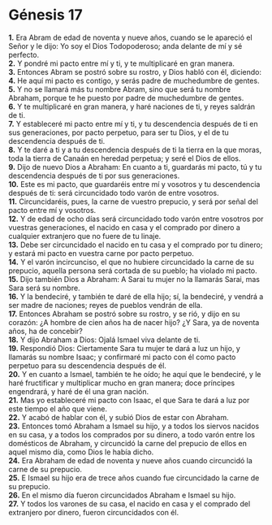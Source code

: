 # Génesis 17

**1.** Era Abram de edad de noventa y nueve años, cuando se le apareció el Señor y le dijo: Yo soy el Dios Todopoderoso; anda delante de mí y sé perfecto.  
**2.** Y pondré mi pacto entre mí y ti, y te multiplicaré en gran manera.  
**3.** Entonces Abram se postró sobre su rostro, y Dios habló con él, diciendo:  
**4.** He aquí mi pacto es contigo, y serás padre de muchedumbre de gentes.  
**5.** Y no se llamará más tu nombre Abram, sino que será tu nombre Abraham, porque te he puesto por padre de muchedumbre de gentes.  
**6.** Y te multiplicaré en gran manera, y haré naciones de ti, y reyes saldrán de ti.  
**7.** Y estableceré mi pacto entre mí y ti, y tu descendencia después de ti en sus generaciones, por pacto perpetuo, para ser tu Dios, y el de tu descendencia después de ti.  
**8.** Y te daré a ti y a tu descendencia después de ti la tierra en la que moras, toda la tierra de Canaán en heredad perpetua; y seré el Dios de ellos.  
**9.** Dijo de nuevo Dios a Abraham: En cuanto a ti, guardarás mi pacto, tú y tu descendencia después de ti por sus generaciones.  
**10.** Este es mi pacto, que guardaréis entre mí y vosotros y tu descendencia después de ti: será circuncidado todo varón de entre vosotros.  
**11.** Circuncidaréis, pues, la carne de vuestro prepucio, y será por señal del pacto entre mí y vosotros.  
**12.** Y de edad de ocho días será circuncidado todo varón entre vosotros por vuestras generaciones, el nacido en casa y el comprado por dinero a cualquier extranjero que no fuere de tu linaje.  
**13.** Debe ser circuncidado el nacido en tu casa y el comprado por tu dinero; y estará mi pacto en vuestra carne por pacto perpetuo.  
**14.** Y el varón incircunciso, el que no hubiere circuncidado la carne de su prepucio, aquella persona será cortada de su pueblo; ha violado mi pacto.  
**15.** Dijo también Dios a Abraham: A Sarai tu mujer no la llamarás Sarai, mas Sara será su nombre.  
**16.** Y la bendeciré, y también te daré de ella hijo; sí, la bendeciré, y vendrá a ser madre de naciones; reyes de pueblos vendrán de ella.  
**17.** Entonces Abraham se postró sobre su rostro, y se rió, y dijo en su corazón: ¿A hombre de cien años ha de nacer hijo? ¿Y Sara, ya de noventa años, ha de concebir?  
**18.** Y dijo Abraham a Dios: Ojalá Ismael viva delante de ti.  
**19.** Respondió Dios: Ciertamente Sara tu mujer te dará a luz un hijo, y llamarás su nombre Isaac; y confirmaré mi pacto con él como pacto perpetuo para su descendencia después de él.  
**20.** Y en cuanto a Ismael, también te he oído; he aquí que le bendeciré, y le haré fructificar y multiplicar mucho en gran manera; doce príncipes engendrará, y haré de él una gran nación.  
**21.** Mas yo estableceré mi pacto con Isaac, el que Sara te dará a luz por este tiempo el año que viene.  
**22.** Y acabó de hablar con él, y subió Dios de estar con Abraham.  
**23.** Entonces tomó Abraham a Ismael su hijo, y a todos los siervos nacidos en su casa, y a todos los comprados por su dinero, a todo varón entre los domésticos de Abraham, y circuncidó la carne del prepucio de ellos en aquel mismo día, como Dios le había dicho.  
**24.** Era Abraham de edad de noventa y nueve años cuando circuncidó la carne de su prepucio.  
**25.** E Ismael su hijo era de trece años cuando fue circuncidado la carne de su prepucio.  
**26.** En el mismo día fueron circuncidados Abraham e Ismael su hijo.  
**27.** Y todos los varones de su casa, el nacido en casa y el comprado del extranjero por dinero, fueron circuncidados con él.
